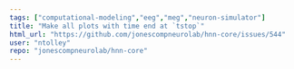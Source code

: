 ```yaml
---
tags: ["computational-modeling","eeg","meg","neuron-simulator"]
title: "Make all plots with time end at `tstop`"
html_url: "https://github.com/jonescompneurolab/hnn-core/issues/544"
user: "ntolley"
repo: "jonescompneurolab/hnn-core"
---
```


